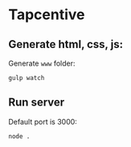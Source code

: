 # Tapcentive

## Generate html, css, js:

Generate `www` folder:

```
gulp watch
```

## Run server

Default port is 3000:

```
node .
```